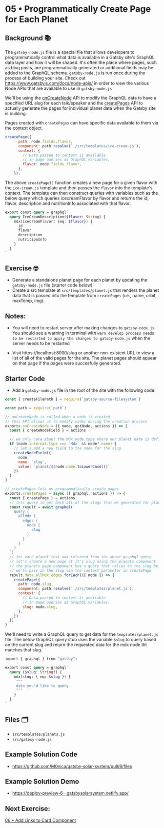 # 05 • Programmatically Create Page for Each Planet

## Background 📚

The `gatsby-node.js` file is a special file that allows developers to programmatically control what data is available in a Gatsby site's GraphQL data layer and how it will be shaped. 
It's often the place where pages, such as blog posts, are programmatically generated or additional fields may be added to the GraphQL schema. `gatsby-node.js` is run once during the process of building your site. Check out https://www.gatsbyjs.com/docs/node-apis/ in order to view the various Node APIs that are available to use in `gatsby-node.js`

We'll be using the [onCreateNode](https://www.gatsbyjs.com/docs/node-apis/#onCreateNode) API to modify the GraphQL data to have a specified URL slug for each talk/speaker and the [createPages](https://www.gatsbyjs.com/docs/node-apis/#createPages) API to actually generate the pages for individual planet data when the Gatsby site is building. 


Pages created with `createPages` can have specific data available to them via the context object. 
```js
createPage({
      path: node.fields.flavor,
      component: path.resolve(`./src/templates/ice-cream.js`),
      context: {
        // Data passed to context is available
        // in page queries as GraphQL variables.
        flavor: node.fields.flavor,
      },
    });
  ```
  
  The above `createPage()` function creates a new page for a given flavor with the `ice-cream.js` template and then passes the `flavor` into the template's context. The template can then construct queries with variables such as the below query which queries icecreamFlavor by flavor and returns the id, flavor, description and nutritionInfo associated with that flavor. 
 
```graphql
export const query = graphql`
  query IceCreamDescription($flavor: String) {
    mdx(icecreamFlavor: {eq: $flavor}) {
      id
      flavor
      description
      nutritionInfo
    }
  }
`
```

## Exercise 🤓

- Generate a standalone planet page for each planet by updating the `gatsby-node.js` file (starter code below)
- Create a src template at `src/templates/planet.js` that renders the planet data that is passed into the template from `createPages` (i.e., name, orbit, maxTemp, img).

## Notes: 
- You will need to restart server after making changes to `gatsby-node.js` You should see a warning in terminal with `warn develop process needs to be restarted to apply the changes to
gatsby-node.js` when the server needs to be restarted

- Visit https://localhost:8000/slug or another non-existent URL to view a list of all of the valid pages for the site. The planet pages should appear on that page if the pages were succesfully generated.
  

## Starter Code

- Add a `gatsby-node.js` file in the root of the site with the following code:
  
```js
const { createFilePath } = require(`gatsby-source-filesystem`)

const path = require(`path`)

// onCreateNode is called when a node is created
// this API allows us to modify nodes during the creation process
exports.onCreateNode = ({ node, getNode, actions }) => {
  const { createNodeField } = actions

  // we only care about the Mdx node type where our planet data is defined
  if (node.internal.type === `Mdx` && node?.name) {
    // let's add a new field to the node for the slug
    createNodeField({
      node,
      name: `slug`,
      value: `planet/${node.name.toLowerCase()}`,
    })
  }
}

// createPages lets us programmatically create pages
exports.createPages = async ({ graphql, actions }) => {
  const { createPage } = actions
  // lets query to get back all of the slugs that we generated for planet data
  const result = await graphql(`
    query {
      allMdx {
        edges {
          node {
            slug
          }
        }
      }
    }
  `)
  // for each planet that was returned from the above graphql query
  // let's create a new page at it's slug using the planets component
  // the planets page component has a query that relies on the slug being passed in,
  // we'll pass in the slug via the context parameter in createPage
  result.data.allMdx.edges.forEach(({ node }) => {
    createPage({
      path: node.slug,
      component: path.resolve(`./src/templates/planet.js`),
      context: {
        // Data passed to context is available
        // in page queries as GraphQL variables.
        slug: node.slug,
      },
    })
  })
}
```

We'll need to write a GraphQL query to get data for the `templates/planet.js` file. The below GraphQL query stub uses the variable `$slug` to query based on the current slug and return the requested data for the mdx node tht matches that slug. 

```graphql
import { graphql } from "gatsby";

export const query = graphql`
  query ($slug: String!) {
    mdx(slug: { eq: $slug }) {
     """
     data you'd like to query 
     """
    }
  }
`
```
## Files 🗂

- `src/templates/planets.js`
- `src/gatbsy-node.js`


## Example Solution Code
- https://github.com/M0nica/gatsby-solar-system/pull/6/files

## Example Solution Demo
- https://deploy-preview-6--gatsbysolarsystem.netlify.app/

## Next Exercise:
[06 • Add Links to Card Component](06_instructions.md)
